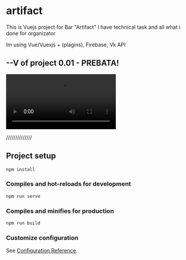 # artifact
This is Vuejs project for Bar "Artifact"
I have technical task and all what i done for organizator

Im using Vue/Vuexjs + (plagins), Firebase, Vk API


## --V of project 0.01 - PREBATA!


<video>
 <source src="https://youtu.be/lsxg-w-iaUc">
</video>

//////////////
## Project setup
```
npm install
```

### Compiles and hot-reloads for development
```
npm run serve
```

### Compiles and minifies for production
```
npm run build
```

### Customize configuration
See [Configuration Reference](https://cli.vuejs.org/config/).
